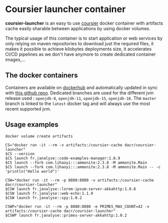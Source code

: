 # Coursier launcher container

**coursier-launcher** is an easy to use [coursier][cs] docker container with
artifacts cache easily sharable between applications by using docker volumes.

The typical usage of this container is to start application or web services
by only relying on maven repositories to download just the required files,
it makes it possible to achieve kilobytes deployments size, it accelerates
CI/CD pipelines as we don't have anymore to create dedicated container images,...

## The docker containers

Containers are available on [dockerhub][hub] and automatically updated in
sync with [this github repo][repo]. Dedicated branches are used for the different
jvm release used : `openjdk-8`, `openjdk-11`, `openjdk-15`, `openjdk-16`.
The `master` branch is linked to the `latest` docker tag and will always use
the most recent supported jvm.

## Usage examples
```shell
docker volume create artifacts

CS="docker run -it --rm -v artifacts:/coursier-cache dacr/coursier-launcher"
$CS --version
$CS launch fr.janalyse::code-examples-manager:1.0.9 
$CS launch --fork com.lihaoyi:::ammonite:2.3.8 -M ammonite.Main
$CS launch --fork com.lihaoyi:::ammonite:2.3.8 -M ammonite.Main -- -c 'println("Hello world")'

CSW="docker run -it --rm -p 8080:8080 -v artifacts:/coursier-cache dacr/coursier-launcher"
$CSW launch fr.janalyse::lorem-ipsum-server-akkahttp:1.0.8
$CSW launch fr.janalyse::web-echo:1.1.9
$CSW launch fr.janalyse::spy:1.0.2

CSWP="docker run -it --rm -p 8080:8080 -e PRIMES_MAX_COUNT=42 -v artifacts:/coursier-cache dacr/coursier-launcher"
$CSWP launch fr.janalyse::primes-server-akkahttp:1.0.2
```


[cs]: https://get-coursier.io/
[hub]: https://hub.docker.com/repository/docker/dacr/coursier-launcher/general
[repo]: https://github.com/dacr/coursier-launcher